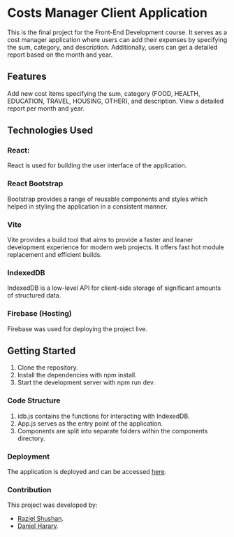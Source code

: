# Costs Manager Client Application
This is the final project for the Front-End Development course. It serves as a cost manager application where users can add their expenses by specifying the sum, category, and description. Additionally, users can get a detailed report based on the month and year.

## Features
Add new cost items specifying the sum, category (FOOD, HEALTH, EDUCATION, TRAVEL, HOUSING, OTHER), and description.
View a detailed report per month and year.
## Technologies Used
### React:
React is used for building the user interface of the application.

### React Bootstrap
Bootstrap provides a range of reusable components and styles which helped in styling the application in a consistent manner.

### Vite
Vite provides a build tool that aims to provide a faster and leaner development experience for modern web projects. It offers fast hot module replacement and efficient builds.

### IndexedDB
IndexedDB is a low-level API for client-side storage of significant amounts of structured data.
### Firebase (Hosting)
Firebase was used for deploying the project live.

## Getting Started
1. Clone the repository.
2. Install the dependencies with npm install.
3. Start the development server with npm run dev.
### Code Structure
1. idb.js contains the functions for interacting with IndexedDB.
2. App.js serves as the entry point of the application.
3. Components are split into separate folders within the components directory.

### Deployment
The application is deployed and can be accessed [here](https://frontend-course-34418.web.app/).

### Contribution
This project was developed by:
- [Raziel Shushan](https://github.com/RazielShushan).
- [Daniel Harary](https://github.com/danielharary).
